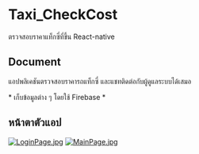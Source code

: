 # Taxi_CheckCost
ตรวจสอบราคาแท็กซี่ที่ขึ้น React-native

## Document
แอปพลิเคชันตรวจสอบราคารถแท็กซี่ และแชทติดต่อกับผู้ดูแลระบบได้เสมอ

\* เก็บข้อมูลต่าง ๆ โดยใช้ Firebase *

## หน้าตาตัวแอป
[![LoginPage.jpg](https://i.postimg.cc/DwF5LPTd/Page1.jpg)](https://postimg.cc/LnCzMfhn)
[![MainPage.jpg](https://i.postimg.cc/vTF2jRpC/Page2.jpg)](https://postimg.cc/XGLgGPNg)

